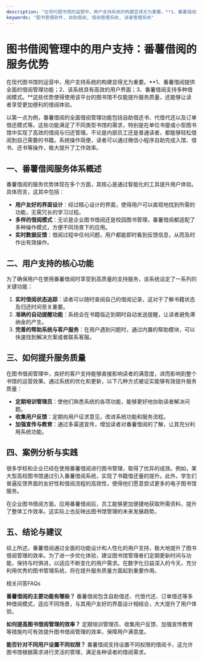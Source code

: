 ```yaml
---
description: "在现代图书馆的运营中，用户支持系统的构建显得尤为重要。**1、番薯借阅提供全面的借阅管理功能；2、该系统具有高效的用户界面；3、番薯借阅支持多种借阅模式。**这些优势使得使用该平台的图书馆不仅能提升服务质量，还能够让读者享受更加便利的借阅体验。"
keywords: "图书管理软件, 自助借阅, 借阅管理系统, 读者管理系统"
---
```

# 图书借阅管理中的用户支持：番薯借阅的服务优势

在现代图书馆的运营中，用户支持系统的构建显得尤为重要。**1、番薯借阅提供全面的借阅管理功能；2、该系统具有高效的用户界面；3、番薯借阅支持多种借阅模式。**这些优势使得使用该平台的图书馆不仅能提升服务质量，还能够让读者享受更加便利的借阅体验。

以第一点为例，番薯借阅的全面借阅管理功能包括自助借还书、代借代还以及订单借还模式等。这些功能满足了不同类型书馆的需求，特别是在单位书屋或小型图书馆中实现了高效的借阅与归还管理。不论是内部员工还是普通读者，都能够轻松借阅到自己需要的书籍。系统操作简便，读者可以通过微信小程序自助完成入馆、借书、还书等操作，极大提升了工作效率。

## **一、番薯借阅服务体系概述**

番薯借阅的服务优势体现在多个方面，其核心是通过智能化的工具提升用户体验。具体而言，这其中包括：

- **用户友好的界面设计**：经过精心设计的界面，使得用户可以直观地找到所需的功能，无需冗长的学习过程。
- **多样的借阅模式**：无论是企业图书借阅还是校园图书管理，番薯借阅都适配了多种操作模式，方便不同场景下的应用。
- **实时数据反馈**：借阅过程中任何问题，用户都能即时看到反馈信息，从而及时作出有效操作。

## **二、用户支持的核心功能**

为了确保用户在使用番薯借阅时享受到高质量的支持服务，该系统设定了一系列的关键功能：

1. **实时借阅状态追踪**：读者可以随时查阅自己的借阅记录，这对于了解书籍状态及归还时间至关重要。
2. **准确的自动提醒功能**：系统会在书籍临近到期时自动发送提醒，让读者避免滞纳金的产生。
3. **完善的帮助系统与客户服务**：在用户遇到问题时，通过内置的帮助模块，可以快速找到解决方案或者联系客服。

## **三、如何提升服务质量**

在图书借阅管理中，良好的客户支持能够直接影响读者的满意度，进而影响到整个书馆的运营效果。通过系统的优化和更新，以下几种方式被证实能够有效提升服务质量：

- **定期培训管理员**：使他们熟悉系统的各项功能，能够更好地协助读者解决问题。
- **收集用户反馈**：定期向用户征求意见，改进系统功能和服务流程。
- **加强宣传与教育**：通过多渠道宣传，增加读者对番薯借阅的了解，让其充分利用系统功能。

## **四、案例分析与实践**

很多学校和企业已经在使用番薯借阅进行图书管理，取得了优异的成效。例如，某大型高校图书馆通过引入番薯借阅系统，实现了书籍借还量的提升。此外，学生们普遍反馈界面的友好性和借阅流程的高效性，使得他们愿意尝试更多的电子图书馆服务。

在企业图书借阅方面，应用番薯借阅后，员工能够更加便捷地获取所需资料，提升了整体工作效率。这实际上也反映出图书馆管理的未来发展趋势。

## **五、结论与建议**

综上所述，番薯借阅通过全面的功能设计和人性化的用户支持，极大地提升了图书借阅管理的效率。为了进一步优化体验，建议图书馆管理者们定期更新时间与功能，保持与时俱进，以适应不断变化的用户需求。在数字化日益深入的今天，充分利用优秀的图书管理系统，将在提升服务质量方面起到重要作用。 

相关问答FAQs

**番薯借阅的主要功能有哪些？**
番薯借阅包含自助借还、代借代还、订单借还等多种借阅模式，适应不同场景，与其用户友好的界面设计相结合，大大提升了用户体验。

**如何提高图书借阅管理的效率？**
定期培训管理员、收集用户反馈、加强宣传教育等措施均可有效提升图书借阅管理的效率，保障用户满意度。

**能否针对不同用户设置不同权限？**
番薯借阅支持设置不同权限的借阅卡，这允许图书馆根据需求进行灵活的管理，满足各种读者的借阅需求。
